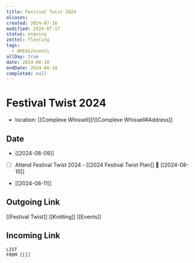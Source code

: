 ```yaml
---
title: Festival Twist 2024
aliases: 
created: 2024-07-16
modified: 2024-07-17
status: ongoing
zettel: fleeting
tags:
  - AREAS/events
allDay: true
date: 2024-08-10
endDate: 2024-08-10
completed: null
---
```

# Festival Twist 2024
- location: [[Complexe Whissell]]![[Complexe Whissell#Address]]
## Date
- [[2024-08-09]]
- [ ] Attend Festival Twist 2024 - [[2024 Festival Twist Plan]] 📅 [[2024-08-10]]
- [[2024-08-11]]
## Outgoing Link
[[Festival Twist]]
[[Knitting]]
[[Events]]
## Incoming Link
```dataview
LIST
FROM [[]]
```

